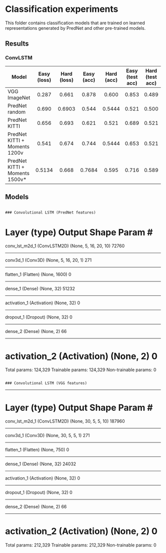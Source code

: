 # Classification experiments

This folder contains classification models that are trained on learned representations generated by PredNet and other pre-trained models.

## Results

### ConvLSTM

| Model  | Easy (loss) | Hard (loss) | Easy (acc) | Hard (acc) | Easy (test acc) | Hard (test acc) |
| ------------- | :--: | :--: | :--: | :--: | :--: | :--: |
| VGG ImageNet | 0.287 | 0.661 | 0.878 | 0.600 | 0.853 | 0.489 |
| PredNet random | 0.690 | 0.6903 | 0.544 | 0.5444 | 0.521 | 0.500 |
| PredNet KITTI | 0.656 | 0.693 | 0.621 | 0.521 | 0.689 | 0.521 |
| PredNet KITTI + Moments 1200v | 0.541 | 0.674 | 0.744 | 0.5444 | 0.653 | 0.521 |
| PredNet KITTI + Moments 1500v* | 0.5134 | 0.668 | 0.7684 | 0.595 | 0.716 | 0.589 |


## Models

```

### Convolutional LSTM (PredNet features)
```
Layer (type)                 Output Shape              Param #   
=================================================================
conv_lst_m2d_1 (ConvLSTM2D)  (None, 5, 16, 20, 10)     72760     
_________________________________________________________________
conv3d_1 (Conv3D)            (None, 5, 16, 20, 1)      271       
_________________________________________________________________
flatten_1 (Flatten)          (None, 1600)              0         
_________________________________________________________________
dense_1 (Dense)              (None, 32)                51232     
_________________________________________________________________
activation_1 (Activation)    (None, 32)                0         
_________________________________________________________________
dropout_1 (Dropout)          (None, 32)                0         
_________________________________________________________________
dense_2 (Dense)              (None, 2)                 66        
_________________________________________________________________
activation_2 (Activation)    (None, 2)                 0         
=================================================================
Total params: 124,329
Trainable params: 124,329
Non-trainable params: 0
```

### Convolutional LSTM (VGG features)

```
_________________________________________________________________
Layer (type)                 Output Shape              Param #   
=================================================================
conv_lst_m2d_1 (ConvLSTM2D)  (None, 30, 5, 5, 10)      187960    
_________________________________________________________________
conv3d_1 (Conv3D)            (None, 30, 5, 5, 1)       271       
_________________________________________________________________
flatten_1 (Flatten)          (None, 750)               0         
_________________________________________________________________
dense_1 (Dense)              (None, 32)                24032     
_________________________________________________________________
activation_1 (Activation)    (None, 32)                0         
_________________________________________________________________
dropout_1 (Dropout)          (None, 32)                0         
_________________________________________________________________
dense_2 (Dense)              (None, 2)                 66        
_________________________________________________________________
activation_2 (Activation)    (None, 2)                 0         
=================================================================
Total params: 212,329
Trainable params: 212,329
Non-trainable params: 0
```
